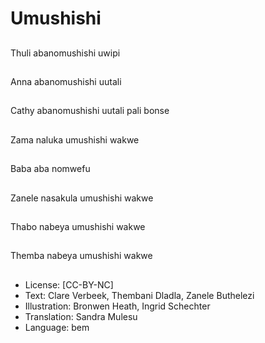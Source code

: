 # Umushishi

##
Thuli abanomushishi uwipi

##
Anna abanomushishi uutali

##
Cathy abanomushishi uutali pali bonse

##
Zama naluka umushishi wakwe

##
Baba aba nomwefu

##
Zanele nasakula umushishi wakwe

##
Thabo nabeya umushishi wakwe

##
Themba nabeya umushishi wakwe

##
* License: [CC-BY-NC]
* Text: Clare Verbeek, Thembani Dladla, Zanele Buthelezi
* Illustration: Bronwen Heath, Ingrid Schechter
* Translation: Sandra Mulesu
* Language: bem

